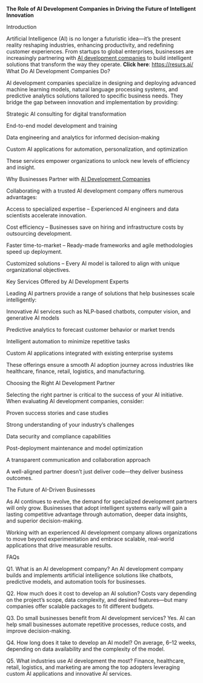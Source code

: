 **The Role of AI Development Companies in Driving the Future of Intelligent Innovation**

Introduction

Artificial Intelligence (AI) is no longer a futuristic idea—it’s the present reality reshaping industries, enhancing productivity, and redefining customer experiences. From startups to global enterprises, businesses are increasingly partnering with [AI development companies]([url](https://resurs.ai/))
 to build intelligent solutions that transform the way they operate.
𝐂𝐥𝐢𝐜𝐤 𝐡𝐞𝐫𝐞: https://resurs.ai/
What Do AI Development Companies Do?

AI development companies specialize in designing and deploying advanced machine learning models, natural language processing systems, and predictive analytics solutions tailored to specific business needs. They bridge the gap between innovation and implementation by providing:

Strategic AI consulting for digital transformation

End-to-end model development and training

Data engineering and analytics for informed decision-making

Custom AI applications for automation, personalization, and optimization

These services empower organizations to unlock new levels of efficiency and insight.

Why Businesses Partner with [AI Development Companies]([url](https://resurs.ai/))

Collaborating with a trusted AI development company
 offers numerous advantages:

Access to specialized expertise – Experienced AI engineers and data scientists accelerate innovation.

Cost efficiency – Businesses save on hiring and infrastructure costs by outsourcing development.

Faster time-to-market – Ready-made frameworks and agile methodologies speed up deployment.

Customized solutions – Every AI model is tailored to align with unique organizational objectives.

Key Services Offered by AI Development Experts

Leading AI partners provide a range of solutions that help businesses scale intelligently:

Innovative AI services such as NLP-based chatbots, computer vision, and generative AI models

Predictive analytics to forecast customer behavior or market trends

Intelligent automation to minimize repetitive tasks

Custom AI applications integrated with existing enterprise systems

These offerings ensure a smooth AI adoption journey across industries like healthcare, finance, retail, logistics, and manufacturing.

Choosing the Right AI Development Partner

Selecting the right partner is critical to the success of your AI initiative. When evaluating AI development companies, consider:

Proven success stories and case studies

Strong understanding of your industry’s challenges

Data security and compliance capabilities

Post-deployment maintenance and model optimization

A transparent communication and collaboration approach

A well-aligned partner doesn’t just deliver code—they deliver business outcomes.

The Future of AI-Driven Businesses

As AI continues to evolve, the demand for specialized development partners will only grow. Businesses that adopt intelligent systems early will gain a lasting competitive advantage through automation, deeper data insights, and superior decision-making.

Working with an experienced AI development company
 allows organizations to move beyond experimentation and embrace scalable, real-world applications that drive measurable results.

FAQs

Q1. What is an AI development company?
An AI development company builds and implements artificial intelligence solutions like chatbots, predictive models, and automation tools for businesses.

Q2. How much does it cost to develop an AI solution?
Costs vary depending on the project’s scope, data complexity, and desired features—but many companies offer scalable packages to fit different budgets.

Q3. Do small businesses benefit from AI development services?
Yes. AI can help small businesses automate repetitive processes, reduce costs, and improve decision-making.

Q4. How long does it take to develop an AI model?
On average, 6–12 weeks, depending on data availability and the complexity of the model.

Q5. What industries use AI development the most?
Finance, healthcare, retail, logistics, and marketing are among the top adopters leveraging custom AI applications and innovative AI services.
